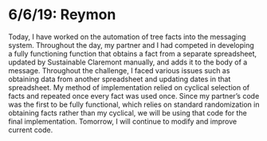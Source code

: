 6/6/19: Reymon
================

Today, I have worked on the automation of tree facts into the messaging system. Throughout the day, my partner and I had competed in developing a fully functioning function that obtains a fact from a separate spreadsheet, updated by Sustainable Claremont manually, and adds it to the body of a message. Throughout the challenge, I faced various issues such as obtaining data from another spreadsheet and updating dates in that spreadsheet. My method of implementation relied on cyclical selection of facts and repeated once every fact was used once. Since my partner’s code was the first to be fully functional, which relies on standard randomization in obtaining facts rather than my cyclical, we will be using that code for the final implementation. Tomorrow, I will continue to modify and improve current code.
